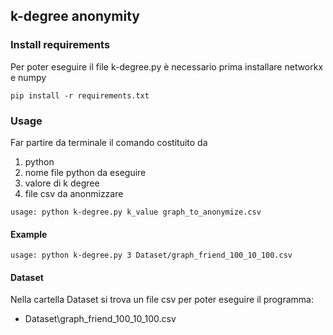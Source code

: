 
## k-degree anonymity
### Install requirements
Per poter eseguire il file k-degree.py è necessario prima installare networkx e numpy
```
pip install -r requirements.txt
```

### Usage
Far partire da terminale il comando costituito da
1) python
2) nome file python da eseguire
3) valore di k degree
4) file csv da anonmizzare
```
usage: python k-degree.py k_value graph_to_anonymize.csv
```
#### Example
```
usage: python k-degree.py 3 Dataset/graph_friend_100_10_100.csv
```

#### Dataset
Nella cartella Dataset si trova un file csv per poter eseguire il programma:

- Dataset\graph_friend_100_10_100.csv